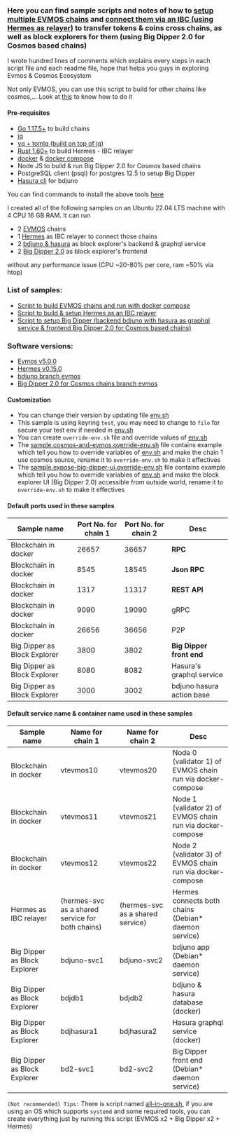### Here you can find sample scripts and notes of how to [setup multiple EVMOS chains](https://github.com/VictorTrustyDev/EVMOS-sample-scripts/tree/main/blockchain-in-docker) and [connect them via an IBC (using Hermes as relayer)](https://github.com/VictorTrustyDev/EVMOS-sample-scripts/tree/main/hermes-as-ibc-relayer) to transfer tokens & coins cross chains, as well as block explorers for them (using Big Dipper 2.0 for Cosmos based chains)

I wrote hundred lines of comments which explains every steps in each script file and each readme file, hope that helps you guys in exploring Evmos & Cosmos Ecosystem

Not only EVMOS, you can use this script to build for other chains like cosmos,... Look at [this](https://github.com/VictorTrustyDev/EVMOS-sample-scripts/blob/main/sample.cosmos-and-evmos.override-env.sh) to know how to do it

#### Pre-requisites
- [Go 1.17.5+](https://go.dev/doc/install) to build chains
- [jq](https://stedolan.github.io/jq/download)
- [yq + tomlq (build on top of jq)](https://github.com/kislyuk/yq)
- [Rust 1.60+](https://www.rust-lang.org/tools/install) to build Hermes - IBC relayer
- [docker](https://docs.docker.com/engine/install/) & [docker compose](https://docs.docker.com/compose/install/)
- Node JS to build & run Big Dipper 2.0 for Cosmos based chains
- PostgreSQL client (psql) for postgres 12.5 to setup Big Dipper
- [Hasura cli](https://hasura.io/docs/latest/graphql/core/hasura-cli/install-hasura-cli/) for bdjuno

You can find commands to install the above tools [here](https://github.com/VictorTrustyDev/EVMOS-sample-scripts/blob/main/Install-Required-Tools-on-Ubuntu.md)

I created all of the following samples on an Ubuntu 22.04 LTS machine with 4 CPU 16 GB RAM. It can run
- 2 [EVMOS](https://github.com/evmos/evmos/tree/v5.0.0) chains
- 1 [Hermes](https://github.com/informalsystems/ibc-rs/tree/v0.15.0) as IBC relayer to connect those chains
- 2 [bdjuno & hasura](https://github.com/forbole/bdjuno/tree/chains/evmos/mainnet) as block explorer's backend & graphql service
- 2 [Big Dipper 2.0](https://github.com/forbole/big-dipper-2.0-cosmos/tree/chains/evmos) as block explorer's frontend

without any performance issue (CPU ~20-80% per core, ram ~50% via htop)

### List of samples:
- [Script to build EVMOS chains and run with docker compose](https://github.com/VictorTrustyDev/EVMOS-sample-scripts/blob/main/blockchain-in-docker)
- [Script to build & setup Hermes as an IBC relayer](https://github.com/VictorTrustyDev/EVMOS-sample-scripts/blob/main/hermes-as-ibc-relayer)
- [Script to setup Big Dipper (backend bdjuno with hasura as graphql service & frontend Big Dipper 2.0 for Cosmos based chains)](https://github.com/VictorTrustyDev/EVMOS-sample-scripts/blob/main/big-dipper-as-block-explorer)

### Software versions:

- [Evmos v5.0.0](https://github.com/evmos/evmos/tree/v5.0.0)
- [Hermes v0.15.0](https://github.com/informalsystems/ibc-rs/tree/v0.15.0)
- [bdjuno branch evmos](https://github.com/forbole/bdjuno/tree/chains/evmos/mainnet)
- [Big Dipper 2.0 for Cosmos chains branch evmos](https://github.com/forbole/big-dipper-2.0-cosmos/tree/chains/evmos)

#### Customization
- You can change their version by updating file [env.sh](https://github.com/VictorTrustyDev/EVMOS-sample-scripts/blob/main/env.sh)
- This sample is using keyring `test`, you may need to change to `file` for secure your test env if needed in [env.sh](https://github.com/VictorTrustyDev/EVMOS-sample-scripts/blob/main/env.sh)
- You can create `override-env.sh` file and override values of [env.sh](https://github.com/VictorTrustyDev/EVMOS-sample-scripts/blob/main/env.sh)
- The [sample.cosmos-and-evmos.override-env.sh](https://github.com/VictorTrustyDev/EVMOS-sample-scripts/blob/main/sample.cosmos-and-evmos.override-env.sh) file contains example which tell you how to override variables of [env.sh](https://github.com/VictorTrustyDev/EVMOS-sample-scripts/blob/main/env.sh) and make the chain 1 use cosmos source, rename it to `override-env.sh` to make it effectives
- The [sample.expose-big-dipper-ui.override-env.sh](https://github.com/VictorTrustyDev/EVMOS-sample-scripts/blob/main/sample.expose-big-dipper-ui.override-env.sh) file contains example which tell you how to override variables of [env.sh](https://github.com/VictorTrustyDev/EVMOS-sample-scripts/blob/main/env.sh) and make the block explorer UI (Big Dipper 2.0) accessible from outside world, rename it to `override-env.sh` to make it effectives

#### Default ports used in these samples

| Sample name | Port No. for chain 1 | Port No. for chain 2 | Desc |
| --- | --- | --- | --- |
| Blockchain in docker | 26657 | 36657 | **RPC** |
| Blockchain in docker | 8545 | 18545 | **Json RPC** |
| Blockchain in docker | 1317 | 11317 | **REST API** |
| Blockchain in docker | 9090 | 19090 | gRPC |
| Blockchain in docker | 26656 | 36656 | P2P |
| Big Dipper as Block Explorer | 3800 | 3802 | **Big Dipper front end** |
| Big Dipper as Block Explorer | 8080 | 8082 | Hasura's graphql service |
| Big Dipper as Block Explorer | 3000 | 3002 | bdjuno hasura action base |

#### Default service name & container name used in these samples
| Sample name | Name for chain 1 | Name for chain 2 | Desc |
| --- | --- | --- | --- |
| Blockchain in docker | vtevmos10 | vtevmos20 | Node 0 (validator 1) of EVMOS chain run via docker-compose |
| Blockchain in docker | vtevmos11 | vtevmos21 | Node 1 (validator 2) of EVMOS chain run via docker-compose |
| Blockchain in docker | vtevmos12 | vtevmos22 | Node 2 (validator 3) of EVMOS chain run via docker-compose |
| Hermes as IBC relayer | (hermes-svc as a shared service for both chains) | (hermes-svc as a shared service) | Hermes connects both chains (Debian* daemon service) |
| Big Dipper as Block Explorer | bdjuno-svc1 | bdjuno-svc2 | bdjuno app (Debian* daemon service) |
| Big Dipper as Block Explorer | bdjdb1 | bdjdb2 | bdjuno & hasura database (docker) |
| Big Dipper as Block Explorer | bdjhasura1 | bdjhasura2 | Hasura graphql service (docker) |
| Big Dipper as Block Explorer | bd2-svc1 | bd2-svc2 | Big Dipper front end (Debian* daemon service) |

`(Not recommended) Tips:` There is script named [all-in-one.sh](https://github.com/VictorTrustyDev/EVMOS-sample-scripts/blob/main/all-in-one.sh), if you are using an OS which supports `systemd` and some required tools, you can create everything just by running this script (EVMOS x2 + Big Dipper x2 + Hermes)